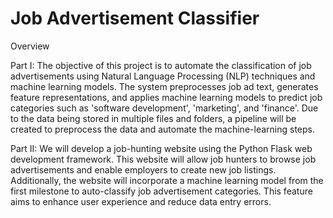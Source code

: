 # Job Advertisement Classifier

Overview

Part I: The objective of this project is to automate the classification of job advertisements using Natural Language Processing (NLP) techniques and machine learning models. The system preprocesses job ad text, generates feature representations, and applies machine learning models to predict job categories such as 'software development', 'marketing', and 'finance'. Due to the data being stored in multiple files and folders, a pipeline will be created to preprocess the data and automate the machine-learning steps.

Part II: We will develop a job-hunting website using the Python Flask web development framework. This website will allow job hunters to browse job advertisements and enable employers to create new job listings. Additionally, the website will incorporate a machine learning model from the first milestone to auto-classify job advertisement categories. This feature aims to enhance user experience and reduce data entry errors.
